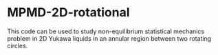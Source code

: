 # MPMD-2D-rotational
This code can be used to study non-equilibrium statistical mechanics problem in 2D Yukawa liquids in an annular region between two rotating circles.
